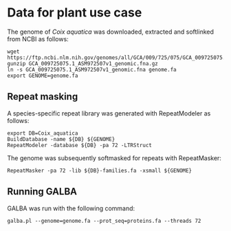 # Data for plant use case

The genome of *Coix aquatica* was downloaded, extracted and softlinked from NCBI as follows:

```
wget https://ftp.ncbi.nlm.nih.gov/genomes/all/GCA/009/725/075/GCA_009725075.1_ASM972507v1/GCA_009725075.1_ASM972507v1_genomic.fna.gz
gunzip GCA_009725075.1_ASM972507v1_genomic.fna.gz
ln -s GCA_009725075.1_ASM972507v1_genomic.fna genome.fa
export GENOME=genome.fa
```

## Repeat masking

A species-specific repeat library was generated with RepeatModeler as follows:

```
export DB=Coix_aquatica
BuildDatabase -name ${DB} ${GENOME}
RepeatModeler -database ${DB} -pa 72 -LTRStruct
```

The genome was subsequently softmasked for repeats with RepeatMasker:

```
RepeatMasker -pa 72 -lib ${DB}-families.fa -xsmall ${GENOME}
```

## Running GALBA

GALBA was run with the following command:

```
galba.pl --genome=genome.fa --prot_seq=proteins.fa --threads 72
```